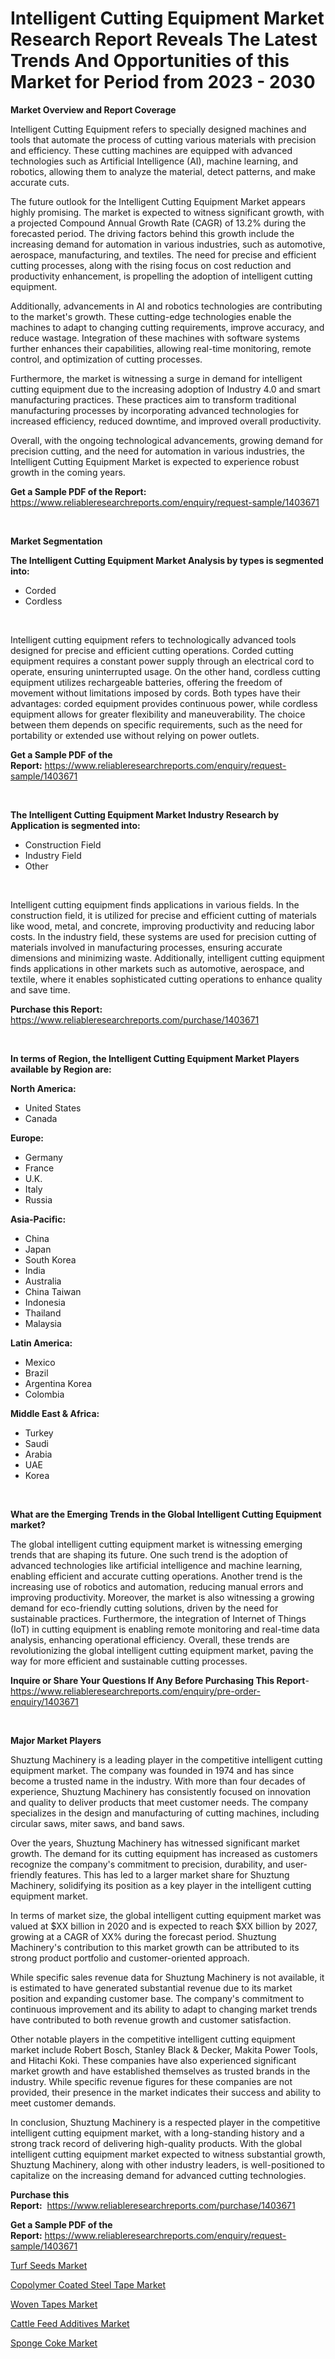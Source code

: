 <p><h1>Intelligent Cutting Equipment Market Research Report Reveals The Latest Trends And Opportunities of this Market for Period from 2023 - 2030</h1></p><p><strong>Market Overview and Report Coverage</strong></p>
<p><p>Intelligent Cutting Equipment refers to specially designed machines and tools that automate the process of cutting various materials with precision and efficiency. These cutting machines are equipped with advanced technologies such as Artificial Intelligence (AI), machine learning, and robotics, allowing them to analyze the material, detect patterns, and make accurate cuts.</p><p>The future outlook for the Intelligent Cutting Equipment Market appears highly promising. The market is expected to witness significant growth, with a projected Compound Annual Growth Rate (CAGR) of 13.2% during the forecasted period. The driving factors behind this growth include the increasing demand for automation in various industries, such as automotive, aerospace, manufacturing, and textiles. The need for precise and efficient cutting processes, along with the rising focus on cost reduction and productivity enhancement, is propelling the adoption of intelligent cutting equipment.</p><p>Additionally, advancements in AI and robotics technologies are contributing to the market's growth. These cutting-edge technologies enable the machines to adapt to changing cutting requirements, improve accuracy, and reduce wastage. Integration of these machines with software systems further enhances their capabilities, allowing real-time monitoring, remote control, and optimization of cutting processes.</p><p>Furthermore, the market is witnessing a surge in demand for intelligent cutting equipment due to the increasing adoption of Industry 4.0 and smart manufacturing practices. These practices aim to transform traditional manufacturing processes by incorporating advanced technologies for increased efficiency, reduced downtime, and improved overall productivity.</p><p>Overall, with the ongoing technological advancements, growing demand for precision cutting, and the need for automation in various industries, the Intelligent Cutting Equipment Market is expected to experience robust growth in the coming years.</p></p>
<p><strong>Get a Sample PDF of the Report:</strong> <a href="https://www.reliableresearchreports.com/enquiry/request-sample/1403671">https://www.reliableresearchreports.com/enquiry/request-sample/1403671</a></p>
<p>&nbsp;</p>
<p><strong>Market Segmentation</strong></p>
<p><strong>The Intelligent Cutting Equipment Market Analysis by types is segmented into:</strong></p>
<p><ul><li>Corded</li><li>Cordless</li></ul></p>
<p>&nbsp;</p>
<p><p>Intelligent cutting equipment refers to technologically advanced tools designed for precise and efficient cutting operations. Corded cutting equipment requires a constant power supply through an electrical cord to operate, ensuring uninterrupted usage. On the other hand, cordless cutting equipment utilizes rechargeable batteries, offering the freedom of movement without limitations imposed by cords. Both types have their advantages: corded equipment provides continuous power, while cordless equipment allows for greater flexibility and maneuverability. The choice between them depends on specific requirements, such as the need for portability or extended use without relying on power outlets.</p></p>
<p><strong>Get a Sample PDF of the Report:</strong>&nbsp;<a href="https://www.reliableresearchreports.com/enquiry/request-sample/1403671">https://www.reliableresearchreports.com/enquiry/request-sample/1403671</a></p>
<p>&nbsp;</p>
<p><strong>The Intelligent Cutting Equipment Market Industry Research by Application is segmented into:</strong></p>
<p><ul><li>Construction Field</li><li>Industry Field</li><li>Other</li></ul></p>
<p>&nbsp;</p>
<p><p>Intelligent cutting equipment finds applications in various fields. In the construction field, it is utilized for precise and efficient cutting of materials like wood, metal, and concrete, improving productivity and reducing labor costs. In the industry field, these systems are used for precision cutting of materials involved in manufacturing processes, ensuring accurate dimensions and minimizing waste. Additionally, intelligent cutting equipment finds applications in other markets such as automotive, aerospace, and textile, where it enables sophisticated cutting operations to enhance quality and save time.</p></p>
<p><strong>Purchase this Report:</strong>&nbsp; <a href="https://www.reliableresearchreports.com/purchase/1403671">https://www.reliableresearchreports.com/purchase/1403671</a></p>
<p>&nbsp;</p>
<p><strong>In terms of Region, the Intelligent Cutting Equipment Market Players available by Region are:</strong></p>
<p>
    <p> <strong> North America: </strong>
        <ul>
            <li>United States</li>
            <li>Canada</li>
        </ul>
        </p> 
    <p> <strong> Europe: </strong>
        <ul>
            <li>Germany</li>
            <li>France</li>
            <li>U.K.</li>
            <li>Italy</li>
            <li>Russia</li>
        </ul>
        </p> 
    <p> <strong> Asia-Pacific: </strong>
        <ul>
            <li>China</li>
            <li>Japan</li>
            <li>South Korea</li>
            <li>India</li>
            <li>Australia</li>
            <li>China Taiwan</li>
            <li>Indonesia</li>
            <li>Thailand</li>
            <li>Malaysia</li>
        </ul>
        </p> 
    <p> <strong> Latin America: </strong>
        <ul>
            <li>Mexico</li>
            <li>Brazil</li>
            <li>Argentina Korea</li>
            <li>Colombia</li>
        </ul>
        </p> 
    <p> <strong> Middle East & Africa: </strong>
        <ul>
            <li>Turkey</li>
            <li>Saudi</li>
            <li>Arabia</li>
            <li>UAE</li>
            <li>Korea</li>
        </ul>
    </p>
    </p>
<p>&nbsp;</p>
<p><strong>What are the Emerging Trends in the Global Intelligent Cutting Equipment market?</strong></p>
<p><p>The global intelligent cutting equipment market is witnessing emerging trends that are shaping its future. One such trend is the adoption of advanced technologies like artificial intelligence and machine learning, enabling efficient and accurate cutting operations. Another trend is the increasing use of robotics and automation, reducing manual errors and improving productivity. Moreover, the market is also witnessing a growing demand for eco-friendly cutting solutions, driven by the need for sustainable practices. Furthermore, the integration of Internet of Things (IoT) in cutting equipment is enabling remote monitoring and real-time data analysis, enhancing operational efficiency. Overall, these trends are revolutionizing the global intelligent cutting equipment market, paving the way for more efficient and sustainable cutting processes.</p></p>
<p><strong>Inquire or Share Your Questions If Any Before Purchasing This Report</strong>- <a href="https://www.reliableresearchreports.com/enquiry/pre-order-enquiry/1403671">https://www.reliableresearchreports.com/enquiry/pre-order-enquiry/1403671</a></p>
<p>&nbsp;</p>
<p><strong>Major Market Players</strong></p>
<p><p>Shuztung Machinery is a leading player in the competitive intelligent cutting equipment market. The company was founded in 1974 and has since become a trusted name in the industry. With more than four decades of experience, Shuztung Machinery has consistently focused on innovation and quality to deliver products that meet customer needs. The company specializes in the design and manufacturing of cutting machines, including circular saws, miter saws, and band saws.</p><p>Over the years, Shuztung Machinery has witnessed significant market growth. The demand for its cutting equipment has increased as customers recognize the company's commitment to precision, durability, and user-friendly features. This has led to a larger market share for Shuztung Machinery, solidifying its position as a key player in the intelligent cutting equipment market.</p><p>In terms of market size, the global intelligent cutting equipment market was valued at $XX billion in 2020 and is expected to reach $XX billion by 2027, growing at a CAGR of XX% during the forecast period. Shuztung Machinery's contribution to this market growth can be attributed to its strong product portfolio and customer-oriented approach.</p><p>While specific sales revenue data for Shuztung Machinery is not available, it is estimated to have generated substantial revenue due to its market position and expanding customer base. The company's commitment to continuous improvement and its ability to adapt to changing market trends have contributed to both revenue growth and customer satisfaction.</p><p>Other notable players in the competitive intelligent cutting equipment market include Robert Bosch, Stanley Black & Decker, Makita Power Tools, and Hitachi Koki. These companies have also experienced significant market growth and have established themselves as trusted brands in the industry. While specific revenue figures for these companies are not provided, their presence in the market indicates their success and ability to meet customer demands.</p><p>In conclusion, Shuztung Machinery is a respected player in the competitive intelligent cutting equipment market, with a long-standing history and a strong track record of delivering high-quality products. With the global intelligent cutting equipment market expected to witness substantial growth, Shuztung Machinery, along with other industry leaders, is well-positioned to capitalize on the increasing demand for advanced cutting technologies.</p></p>
<p><strong>Purchase this Report:</strong>&nbsp;&nbsp;<a href="https://www.reliableresearchreports.com/purchase/1403671">https://www.reliableresearchreports.com/purchase/1403671</a></p>
<p></p>
<p><strong>Get a Sample PDF of the Report:</strong>&nbsp;<a href="https://www.reliableresearchreports.com/enquiry/request-sample/1403671">https://www.reliableresearchreports.com/enquiry/request-sample/1403671</a></p>
<p><p><a href="https://medium.com/@grab.track.out/turf-seeds-market-insights-into-market-cagr-market-trends-and-growth-strategies-4e295e001afb">Turf Seeds Market</a></p><p><a href="https://www.linkedin.com/pulse/copolymer-coated-steel-tape-market-research-report-provides-bcrbe/">Copolymer Coated Steel Tape Market</a></p><p><a href="https://www.linkedin.com/pulse/woven-tapes-market-size-share-amp-trends-analysis-report-hhqze/">Woven Tapes Market</a></p><p><a href="https://medium.com/@plan.sock.color/cattle-feed-additives-market-size-market-outlook-and-market-forecast-2023-to-2030-788158c39751">Cattle Feed Additives Market</a></p><p><a href="https://www.linkedin.com/pulse/sponge-coke-market-challenges-opportunities-growth-drivers-llxte/">Sponge Coke Market</a></p></p>